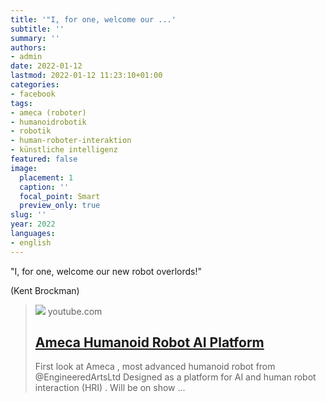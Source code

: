 ```yaml
---
title: '"I, for one, welcome our ...'
subtitle: ''
summary: ''
authors:
- admin
date: 2022-01-12
lastmod: 2022-01-12 11:23:10+01:00
categories:
- facebook
tags:
- ameca (roboter)
- humanoidrobotik
- robotik
- human-roboter-interaktion
- künstliche intelligenz
featured: false
image:
  placement: 1
  caption: ''
  focal_point: Smart
  preview_only: true
slug: ''
year: 2022
languages:
- english
---
```


"I, for one, welcome our new robot overlords!" 

(Kent Brockman)
> [![](https://i.ytimg.com/vi/IPukuYb9xWw/maxresdefault.jpg?sqp=-oaymwEmCIAKENAF8quKqQMa8AEB-AHUBoAC4AOKAgwIABABGGUgZShlMA8=&rs=AOn4CLCyFbKbswP-QhDaXIMbEJt9anwhyg)](https://www.youtube.com/watch?v=IPukuYb9xWw)
> youtube.com
> ## [Ameca Humanoid Robot AI Platform](https://www.youtube.com/watch?v=IPukuYb9xWw)
>
>First look at Ameca , most advanced humanoid robot from @EngineeredArtsLtd Designed as a platform for AI and human robot interaction (HRI) . Will be on show ...
